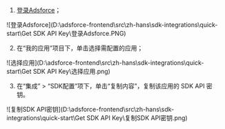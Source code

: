 1. [登录Adsforce](https://demo-portal.adsforce.io/login)；

![登录Adsforce](D:\adsforce-frontend\src\zh-hans\sdk-integrations\quick-start\Get SDK API Key\登录Adsforce.PNG)

2. 在“我的应用”项目下，单击选择需配置的应用；

![选择应用](D:\adsforce-frontend\src\zh-hans\sdk-integrations\quick-start\Get SDK API Key\选择应用.png)

3. 在“集成” > “SDK配置”项下，单击“复制内容”，复制该应用的 SDK API 密钥。

![复制SDK API密钥](D:\adsforce-frontend\src\zh-hans\sdk-integrations\quick-start\Get SDK API Key\复制SDK API密钥.png)


